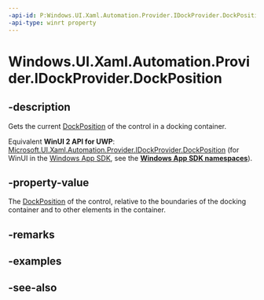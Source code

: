 ```yaml
---
-api-id: P:Windows.UI.Xaml.Automation.Provider.IDockProvider.DockPosition
-api-type: winrt property
---
```


<!-- Property syntax
public Windows.UI.Xaml.Automation.DockPosition DockPosition { get; }
-->

# Windows.UI.Xaml.Automation.Provider.IDockProvider.DockPosition

## -description
Gets the current [DockPosition](../windows.ui.xaml.automation/dockposition.md) of the control in a docking container.

Equivalent **WinUI 2 API for UWP**: [Microsoft.UI.Xaml.Automation.Provider.IDockProvider.DockPosition](/windows/winui/api/microsoft.ui.xaml.automation.provider.idockprovider.dockposition) (for WinUI in the [Windows App SDK](/windows/apps/windows-app-sdk/), see the **[Windows App SDK namespaces](/windows/windows-app-sdk/api/winrt/)**).

## -property-value
The [DockPosition](../windows.ui.xaml.automation/dockposition.md) of the control, relative to the boundaries of the docking container and to other elements in the container.

## -remarks

## -examples

## -see-also
